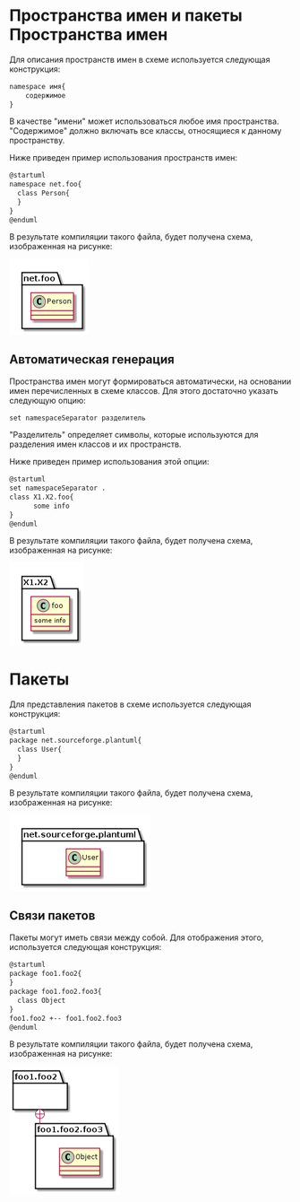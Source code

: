 Пространства имен и пакеты
Пространства имен
=================

Для описания пространств имен в схеме используется следующая конструкция:

    namespace имя{
        содержимое
    }

В качестве "имени" может использоваться любое имя пространства. "Содержимое" должно включать все классы, относящиеся к данному пространству.

Ниже приведен пример использования пространств имен:

    @startuml
    namespace net.foo{
      class Person{
      }
    }
    @enduml

В результате компиляции такого файла, будет получена схема, изображенная на рисунке:

![Схема классов PlantUML](storage/imgs/plantUML/classes/package/namespace.png)

Автоматическая генерация
------------------------

Пространства имен могут формироваться автоматически, на основании имен перечисленных в схеме классов. Для этого достаточно указать следующую опцию:

    set namespaceSeparator разделитель

"Разделитель" определяет символы, которые используются для разделения имен классов и их пространств.

Ниже приведен пример использования этой опции:

    @startuml
    set namespaceSeparator .
    class X1.X2.foo{
          some info
    }
    @enduml

В результате компиляции такого файла, будет получена схема, изображенная на рисунке:

![Схема классов PlantUML](storage/imgs/plantUML/classes/package/autonamespace.png)

Пакеты
======

Для представления пакетов в схеме используется следующая конструкция:

    @startuml
    package net.sourceforge.plantuml{
      class User{
      }
    }
    @enduml

В результате компиляции такого файла, будет получена схема, изображенная на рисунке:

![Схема классов PlantUML](storage/imgs/plantUML/classes/package/package.png)

Связи пакетов
-------------

Пакеты могут иметь связи между собой. Для отображения этого, используется следующая конструкция:

    @startuml
    package foo1.foo2{
    }
    package foo1.foo2.foo3{
      class Object
    }
    foo1.foo2 +-- foo1.foo2.foo3
    @enduml

В результате компиляции такого файла, будет получена схема, изображенная на рисунке:

![Схема классов PlantUML](storage/imgs/plantUML/classes/package/assoc-package.png)
